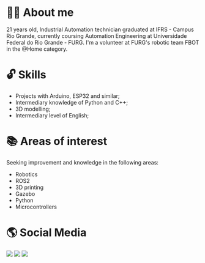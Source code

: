 
# 🙋‍♀️ About me
21 years old, Industrial Automation technician graduated at IFRS - Campus Rio Grande, currently coursing Automation Engineering at Universidade Federal do Rio Grande - FURG. I'm a volunteer at FURG's robotic team FBOT in the @Home category.

# :unlock: Skills
* Projects with Arduino, ESP32 and similar;
* Intermediary knowledge of Python and C++;
* 3D modelling;
* Intermediary level of English;

# :books: Areas of interest
Seeking improvement and knowledge in the following areas:
* Robotics
* ROS2
* 3D printing
* Gazebo
* Python
* Microcontrollers

# :earth_americas: Social Media
<div>          
<a href = "mailto:marina.zr.flora@gmail.com"><img src="https://img.shields.io/badge/Gmail-D14836?style=for-the-badge&logo=gmail&logoColor=white" target="_blank"></a>
<a href="https://www.linkedin.com/in/marina-zanotta-rocha" target="_blank"><img src="https://img.shields.io/badge/-LinkedIn-%230077B5?style=for-the-badge&logo=linkedin&logoColor=white" target="_blank"></a>
<a href="https://www.youtube.com/@marinazrocha" target="_blank"><img src="https://img.shields.io/badge/YouTube-FF0000?style=for-the-badge&logo=youtube&logoColor=white" target="_blank"></a>
</div>



